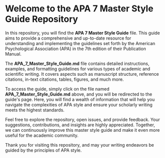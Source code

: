# Welcome to the APA 7 Master Style Guide Repository

In this repository, you will find the **APA 7 Master Style Guide** file. This guide aims to provide a comprehensive and up-to-date resource for understanding and implementing the guidelines set forth by the American Psychological Association (APA) in the 7th edition of their Publication Manual.

The **APA_7_Master_Style_Guide.md** file contains detailed instructions, examples, and formatting guidelines for various types of academic and scientific writing. It covers aspects such as manuscript structure, reference citations, in-text citations, tables, figures, and much more.

To access the guide, simply click on the file named **APA_7_Master_Style_Guide.md** above, and you will be redirected to the guide's page. Here, you will find a wealth of information that will help you navigate the complexities of APA style and ensure your scholarly writing meets the highest standards.

Feel free to explore the repository, open issues, and provide feedback. Your suggestions, contributions, and insights are highly appreciated. Together, we can continuously improve this master style guide and make it even more useful for the academic community.

Thank you for visiting this repository, and may your writing endeavors be guided by the principles of APA style.
